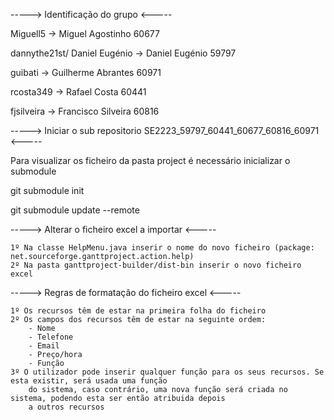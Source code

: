 -----> Identificação do grupo <-----

Miguell5 -> Miguel Agostinho 60677

dannythe21st/ Daniel Eugénio -> Daniel Eugénio 59797

guibati -> Guilherme Abrantes 60971

rcosta349 -> Rafael Costa 60441

fjsilveira -> Francisco Silveira 60816

-----> Iniciar o sub repositorio SE2223_59797_60441_60677_60816_60971 <----- 

Para visualizar os ficheiro da pasta project é necessário inicializar o submodule

git submodule init

git submodule update --remote

-----> Alterar o ficheiro excel a importar <-----
 
    1º Na classe HelpMenu.java inserir o nome do novo ficheiro (package: net.sourceforge.ganttproject.action.help)
    2º Na pasta ganttproject-builder/dist-bin inserir o novo ficheiro excel

-----> Regras de formatação do ficheiro excel <-----

    1º Os recursos têm de estar na primeira folha do ficheiro
    2º Os campos dos recursos têm de estar na seguinte ordem:
        - Nome
        - Telefone
        - Email
        - Preço/hora
        - Função
    3º O utilizador pode inserir qualquer função para os seus recursos. Se esta existir, será usada uma função
        do sistema, caso contrário, uma nova função será criada no sistema, podendo esta ser então atribuida depois
        a outros recursos
 
